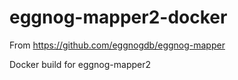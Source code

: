 # eggnog-mapper2-docker
From https://github.com/eggnogdb/eggnog-mapper

Docker build for eggnog-mapper2
